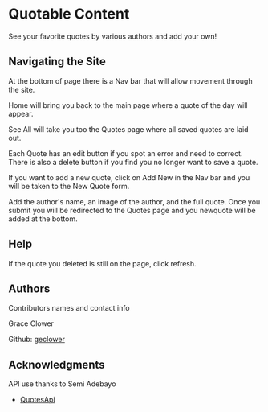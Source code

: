 # Quotable Content

See your favorite quotes by various authors and add your own!

## Navigating the Site

At the bottom of page there is a Nav bar that will allow movement through the site. 

Home will bring you back to the main page where a quote of the day will appear.

See All will take you too the Quotes page where all saved quotes are laid out.

Each Quote has an edit button if you spot an error and need to correct. There is also a delete button if you find you no longer want to save a quote.

If you want to add a new quote, click on Add New in the Nav bar and you will be taken to the New Quote form.

Add the author's name, an image of the author, and the full quote. Once you submit you will be redirected to the Quotes page and you newquote will be added at the bottom.

## Help

If the quote you deleted is still on the page, click refresh.


## Authors

Contributors names and contact info

Grace Clower

Github: [geclower](https://github.com/geclower)


## Acknowledgments

API use thanks to Semi Adebayo
* [QuotesApi](https://github.com/liliaji/QuotesApi)

